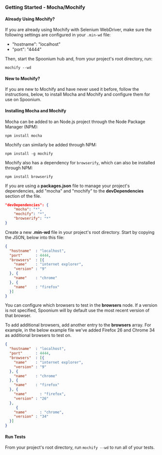 ### Getting Started - Mocha/Mochify

#### Already Using Mochify? 

If you are already using Mochify with Selenium WebDriver, make sure the following settings are configured in your `.min-wd` file: 

- "hostname": "localhost"
- "port": "4444"

Then, start the Spoonium hub and, from your project's root directory, run: 

	mochify --wd

#### New to Mochify? 

If you are new to Mochify and have never used it before, follow the instructions, below, to install Mocha and Mochify and configure them for use on Spoonium. 

#### Installing Mocha and Mochify

Mocha can be added to an Node.js project through the Node Package Manager (NPM): 

	npm install mocha

Mochify can similarly be added through NPM: 

	npm install -g mochify

Mochify also has a dependency for `browserify`, which can also be installed through NPM: 

	npm install browserify

If you are using a **packages.json** file to manage your project's dependencies, add "mocha" and "mochify" to the **devDependencies** section of the file. 

```json
"devDependencies": {
	"mocha": "*",
	"mochify": "*",
	"browserify": "*"
}
```

Create a new **.min-wd** file in your project's root directory. Start by copying the JSON, below into this file: 

```json
{
  "hostname"  : "localhost",
  "port"      : 4444,
  "browsers"  : [{
    "name"    : "internet explorer",
    "version" : "9"
  }, {
    "name"    : "chrome"
  }, {
    "name"    : "firefox"
  }]
}
```

You can configure which browsers to test in the **browsers** node. If a version is not specified, Spoonium will by default use the most recent version of that browser.

To add additional browsers, add another entry to the **browsers** array. For example, in the below example file we've added Firefox 26 and Chrome 34 as additional browsers to test on. 

```json
{
  "hostname"  : "localhost",
  "port"      : 4444,
  "browsers"  : [{
    "name"    : "internet explorer",
    "version" : "9"
  }, {
    "name"    : "chrome"
  }, {
    "name"    : "firefox"
  }, {
    "name"      : "firefox",
    "version" : "26"
  },
     {
    "name"      : "chrome",
    "version" : "34"
  }]
}
```

#### Run Tests

From your project's root directory, run `mochify --wd` to run all of your tests. 
